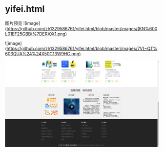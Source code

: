 ﻿# yifei.html
图片预览
![image](https://github.com/zh1329586761/yifei.html/blob/master/images/(KN%600L01EF25GBB(%7DER)0X1.png)


![image](https://github.com/zh1329586761/yifei.html/blob/master/images/7V(~QT%603QUA%24%24X50C13W9HC.png)

![image](https://github.com/zh1329586761/yifei.html/blob/master/images/2.png)
